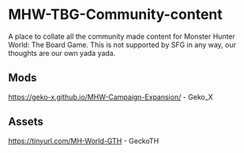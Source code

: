 # MHW-TBG-Community-content
A place to collate all the community made content for Monster Hunter World: The Board Game. This is not supported by SFG in any way, our thoughts are our own yada yada.

## Mods
https://geko-x.github.io/MHW-Campaign-Expansion/ - Geko_X

## Assets
https://tinyurl.com/MH-World-GTH - GeckoTH
